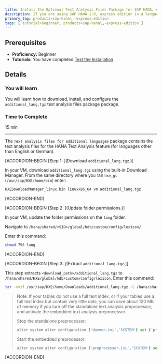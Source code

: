 ```yaml
---
title: Install the Optional Text Analysis Files Package for SAP HANA, express edition
description: If you are using SAP HANA 2.0, express edition in a language other than English or German, you can download the `Text analysis files for additional languages` package in the Download Manager.
primary_tag: products>sap-hana\,-express-edition
tags: [ tutorial>beginner, products>sap-hana\,-express-edition ]
---
```


<!-- loio604364b544704ac382b4782793852288 -->

## Prerequisites
 - **Proficiency:** Beginner
 - **Tutorials:**  You have completed [Test the Installation](http://www.sap.com/developer/tutorials/hxe-ua-test-binary.html)  

## Details
### You will learn
You will learn how to download, install, and configure the `additional_lang.tgz` text analysis files package package.

### Time to Complete
15 min

---

The `Text analysis files for additional languages` package contains the text analysis files for the HANA Text Analysis feature (for languages other than English or German).

[ACCORDION-BEGIN [Step 1: ](Download `additional_lang.tgz`.)]

In your VM, download `additional_lang.tgz` using the built-in Download Manager. From the same directory where you ran `hxe_gc` (`/usr/sap/HXE/home/bin`) enter:

```bash
HXEDownloadManager_linux.bin linuxx86_64 vm additional_lang.tgz
```

[ACCORDION-END]

[ACCORDION-BEGIN [Step 2: ](Update folder permissions.)]

In your VM, update the folder permissions on the `lang` folder.

Navigate to `/hana/shared/<SID>/global/hdb/custom/config/lexicon/`

Enter this command:

```bash
chmod 755 lang
```

[ACCORDION-END]

[ACCORDION-BEGIN [Step 3: ](Extract `additional_lang.tgz`.)]

This step extracts `<download_path>/additional_lang.tgz` to `/hana/shared/HXE/global/hdb/custom/config/lexicon`. Enter this command:

```bash
tar -xvzf /usr/sap/HXE/home/Downloads/additional_lang.tgz -C /hana/shared/HXE/global/hdb/custom/config/lexicon
```

> Note:
> If your tables do not use a full text index, or if your tables use a full text index but contain very little data, you can save about 120 MB of memory if you turn off the standalone text analysis preprocessor, and activate the embedded text analysis preprocessor.
> 
> Stop the standalone preprocessor:
> 
> ```bash
> alter system alter configuration ('daemon.ini','SYSTEM') set ('preprocessor','instances') = '0' with reconfigure;
> 
> ```
> 
> Start the embedded preprocessor:
> 
> ```bash
> alter system alter configuration ('preprocessor.ini','SYSTEM') set ('general','embedded') = 'true' with reconfigure;
> ```
> 
> 

[ACCORDION-END]


